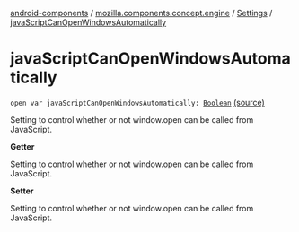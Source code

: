 [android-components](../../index.md) / [mozilla.components.concept.engine](../index.md) / [Settings](index.md) / [javaScriptCanOpenWindowsAutomatically](./java-script-can-open-windows-automatically.md)

# javaScriptCanOpenWindowsAutomatically

`open var javaScriptCanOpenWindowsAutomatically: `[`Boolean`](https://kotlinlang.org/api/latest/jvm/stdlib/kotlin/-boolean/index.html) [(source)](https://github.com/mozilla-mobile/android-components/blob/master/components/concept/engine/src/main/java/mozilla/components/concept/engine/Settings.kt#L80)

Setting to control whether or not window.open can be called from JavaScript.

**Getter**

Setting to control whether or not window.open can be called from JavaScript.

**Setter**

Setting to control whether or not window.open can be called from JavaScript.

